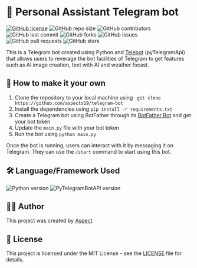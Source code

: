 # 🔗 Personal Assistant Telegram bot

[![GitHub license](https://img.shields.io/badge/license-MIT-blue.svg)](https://github.com/aspects19/telebot/blob/main/LICENSE)
![GitHub repo size](https://img.shields.io/github/repo-size/aspects19/telebot)
![GitHub contributors](https://img.shields.io/github/contributors/aspects19/telebot)
![GitHub last commit](https://img.shields.io/github/last-commit/aspects19/telebot)
![GitHub forks](https://img.shields.io/github/forks/aspects19/telebot)
![GitHub issues](https://img.shields.io/github/issues-raw/aspects19/telebot)
![GitHub pull requests](https://img.shields.io/github/issues-pr/aspects19/telebot)
![GitHub stars](https://img.shields.io/github/stars/aspects19/telebot)


This is a Telegram bot created using Python and [Telebot](https://pypi.org/project/telebot/) (pyTelegramApi) that allows users to reverage the bot facilities of Telegram to get features such as AI image creation, text with AI and weather focast.

## 🚀 How to make it your own

1. Clone the repository to your local machine using ` git clone https://github.com/aspects19/telegram-bot`
2. Install the dependencies using `pip install -r requirements.txt`
3. Create a Telegram bot using BotFather through its [BotFather Bot](https://t.me/botFather) and get your bot token
4. Update the `main.py` file with your bot token
5. Run the bot using `python main.py`

Once the bot is running, users can interact with it by messaging it on Telegram. They can use the `/start` command to start using this bot.

## 🛠️ Language/Framework Used

![Python version](https://img.shields.io/badge/python-3.9-blue)
![PyTelegramBotAPI version](https://img.shields.io/badge/PyTelegramBotAPI-3.8.2-green)


## 👨‍💻 Author

This project was created by [Aspect](https://github.com/aspects19).

## 📝 License

This project is licensed under the MIT License - see the [LICENSE](LICENSE) file for details.
